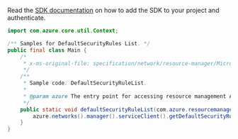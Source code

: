 Read the [SDK documentation](https://github.com/Azure/azure-sdk-for-java/blob/azure-resourcemanager_2.10.0/sdk/resourcemanager/azure-resourcemanager/README.md) on how to add the SDK to your project and authenticate.

```java
import com.azure.core.util.Context;

/** Samples for DefaultSecurityRules List. */
public final class Main {
    /*
     * x-ms-original-file: specification/network/resource-manager/Microsoft.Network/stable/2021-05-01/examples/DefaultSecurityRuleList.json
     */
    /**
     * Sample code: DefaultSecurityRuleList.
     *
     * @param azure The entry point for accessing resource management APIs in Azure.
     */
    public static void defaultSecurityRuleList(com.azure.resourcemanager.AzureResourceManager azure) {
        azure.networks().manager().serviceClient().getDefaultSecurityRules().list("testrg", "nsg1", Context.NONE);
    }
}
```
